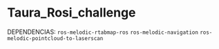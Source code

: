 # Taura_Rosi_challenge
DEPENDENCIAS: `ros-melodic-rtabmap-ros`   `ros-melodic-navigation` `ros-melodic-pointcloud-to-laserscan`
